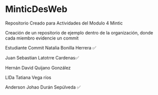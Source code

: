 # MinticDesWeb
Repositorio Creado para Actividades del Modulo 4 Mintic


Creación de un repositorio de ejemplo dentro de la organización, donde cada miembro evidencie un commit

Estudiante	Commit
Natalia Bonilla Herrera ✅

Juan Sebastian Latotrre Cardenas✅

Hernán David Quijano González

LIDa Tatiana Vega ríos

Anderson Johao Durán Sepúlveda  ✅
